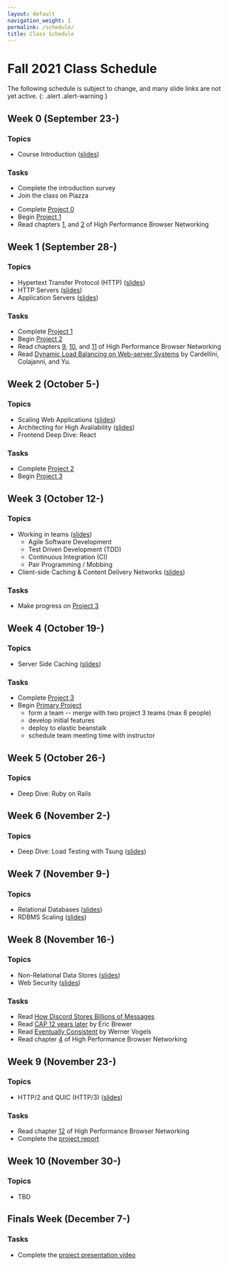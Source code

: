 ```yaml
---
layout: default
navigation_weight: 1
permalink: /schedule/
title: Class Schedule
---
```


# Fall 2021 Class Schedule

The following schedule is subject to change, and many slide links are not yet active.
{: .alert .alert-warning }

<div class="week">

## Week 0 (September 23-)

### Topics

- Course Introduction ([slides](/slides/2021f/01_course_introduction/))

### Tasks

- Complete the introduction survey
- Join the class on Piazza
<!-- - Enroll in AWS Educate -->
- Complete [Project 0](/project0/)
- Begin [Project 1](/project1/)
- Read chapters [1](https://hpbn.co/primer-on-latency-and-bandwidth/), and
  [2](https://hpbn.co/building-blocks-of-tcp/) of High Performance Browser Networking

</div>
<div class="week">

## Week 1 (September 28-)

### Topics

- Hypertext Transfer Protocol (HTTP) ([slides](/slides/2021f/02_http))
- HTTP Servers ([slides](/slides/2021f/03_http_servers/))
- Application Servers ([slides](/slides/2021f/04_application_servers/))

### Tasks

- Complete [Project 1](/project1/)
- Begin [Project 2](/project2/)
- Read chapters [9](https://hpbn.co/brief-history-of-http/),
  [10](https://hpbn.co/primer-on-web-performance/), and
  [11](https://hpbn.co/http1x/) of High Performance Browser Networking
- Read [Dynamic Load Balancing on Web-server
  Systems](http://www.ics.uci.edu/~cs230/reading/DLB.pdf) by Cardellini,
  Colajanni, and Yu.

</div>
<div class="week">

## Week 2 (October 5-)

### Topics

- Scaling Web Applications ([slides](/slides/2021f/05_scaling_web_applications/))
- Architecting for High Availability ([slides](/slides/2021f/06_high_availability))
- Frontend Deep Dive: React

### Tasks

- Complete [Project 2](/project2/)
- Begin [Project 3](/project3/)

</div>
<div class="week">

## Week 3 (October 12-)

### Topics

- Working in teams ([slides](/slides/2021f/07_agile_tdd_pairing))
  - Agile Software Development
  - Test Driven Development (TDD)
  - Continuous Integration (CI)
  - Pair Programming / Mobbing
- Client-side Caching & Content Delivery Networks ([slides](/slides/2021f/08_client_caching_cdn))

### Tasks

- Make progress on [Project 3](/project3/)

</div>
<div class="week">

## Week 4 (October 19-)

### Topics

- Server Side Caching ([slides](/slides/2021f/09_server_caching))

### Tasks

- Complete [Project 3](/project3/)
- Begin [Primary Project](/project/)
  - form a team -- merge with two project 3 teams (max 6 people)
  - develop initial features
  - deploy to elastic beanstalk
  - schedule team meeting time with instructor

</div>
<div class="week">

## Week 5 (October 26-)

### Topics

- Deep Dive: Ruby on Rails

</div>
<div class="week">

## Week 6 (November 2-)

### Topics

- Deep Dive: Load Testing with Tsung ([slides](/slides/2021f/10_tsung))

</div>
<div class="week">

## Week 7 (November 9-)

### Topics

- Relational Databases ([slides](/slides/2021f/11_relational_databases))
- RDBMS Scaling ([slides](/slides/2021f/12_rdbms_scaling))

</div>
<div class="week">

## Week 8 (November 16-)

### Topics

- Non-Relational Data Stores ([slides](/slides/2021f/13_nosql))
- Web Security ([slides](/slides/2021f/14_web_security))

### Tasks

- Read [How Discord Stores Billions of Messages
](https://blog.discord.com/how-discord-stores-billions-of-messages-7fa6ec7ee4c7)
- Read [CAP 12 years
  later](http://www.realtechsupport.org/UB/NP/Numeracy_CAP%2B12Years_2012.pdf)
  by Eric Brewer
- Read [Eventually
  Consistent](http://www.scalableinternetservices.com/slides/vogels.pdf) by
  Werner Vogels
- Read chapter [4](https://hpbn.co/transport-layer-security-tls/) of High
  Performance Browser Networking

</div>
<div class="week">

## Week 9 (November 23-)

### Topics

- HTTP/2 and QUIC (HTTP/3) ([slides](/slides/2021f/15_http2_quic))

### Tasks

- Read chapter [12](https://hpbn.co/http2/) of High Performance Browser Networking
- Complete the [project report](/project/#report)

</div>
<div class="week">

## Week 10 (November 30-)

### Topics

- TBD


</div>
<div class="week">


## Finals Week (December 7-)

### Tasks

- Complete the [project presentation video](/project/#video)

</div>
